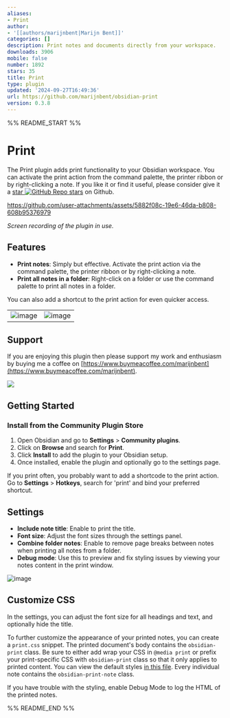 ```yaml
---
aliases:
- Print
author:
- '[[authors/marijnbent|Marijn Bent]]'
categories: []
description: Print notes and documents directly from your workspace.
downloads: 3906
mobile: false
number: 1892
stars: 35
title: Print
type: plugin
updated: '2024-09-27T16:49:36'
url: https://github.com/marijnbent/obsidian-print
version: 0.3.8
---
```


%% README_START %%

# Print

The Print plugin adds print functionality to your Obsidian workspace. You can activate the print action from the command palette, the printer ribbon or by right-clicking a note. If you like it or find it useful, please consider give it a [star ![GitHub Repo stars](https://img.shields.io/github/stars/marijnbent/obsidian-print?style=social)](https://github.com/marijnbent/obsidian-print) on Github.

https://github.com/user-attachments/assets/5882f08c-19e6-46da-b808-608b95376979

*Screen recording of the plugin in use.*

## Features

- **Print notes**: Simply but effective. Activate the print action via the command palette, the printer ribbon or by right-clicking a note.
- **Print all notes in a folder**: Right-click on a folder or use the command palette to print all notes in a folder.

You can also add a shortcut to the print action for even quicker access.

| | |
|:------:|:-------------------------:|
|![image](https://github.com/user-attachments/assets/8ba2959c-20a2-4cab-8ae7-c2f5f2475217)|![image](https://github.com/user-attachments/assets/ddb54bd0-4b58-410f-9d69-0f6a58b2ddfd)

## Support

If you are enjoying this plugin then please support my work and enthusiasm by buying me a coffee
on [https://www.buymeacoffee.com/marijnbent](https://www.buymeacoffee.com/marijnbent).

<a href="https://www.buymeacoffee.com/marijnbent"><img src="https://img.buymeacoffee.com/button-api/?text=Buy me a coffee&emoji=&slug=marijnbent&button_colour=6495ED&font_colour=ffffff&font_family=Lato&outline_colour=000000&coffee_colour=FFDD00"></a>

## Getting Started

### Install from the Community Plugin Store

1. Open Obsidian and go to **Settings** > **Community plugins**.
2. Click on **Browse** and search for **Print**.
3. Click **Install** to add the plugin to your Obsidian setup.
4. Once installed, enable the plugin and optionally go to the settings page.

If you print often, you probably want to add a shortcode to the print action. Go to **Settings** > **Hotkeys**, search for 'print' and bind your preferred shortcut. 

## Settings

- **Include note title**: Enable to print the title.
- **Font size**: Adjust the font sizes through the settings panel.
- **Combine folder notes**: Enable to remove page breaks between notes when printing all notes from a folder.
- **Debug mode**: Use this to preview and fix styling issues by viewing your notes content in the print window.

![image](https://github.com/user-attachments/assets/2ffed185-cc8f-43d9-8444-7cb9657d61f7)

## Customize CSS

In the settings, you can adjust the font size for all headings and text, and optionally hide the title.

To further customize the appearance of your printed notes, you can create a `print.css` snippet. The printed document's body contains the `obsidian-print` class. Be sure to either add wrap your CSS in `@media print` or prefix your print-specific CSS with `obsidian-print` class so that it only applies to printed content. You can view the default styles [in this file](/styles.css). Every individual note contains the `obsidian-print-note` class.

If you have trouble with the styling, enable Debug Mode to log the HTML of the printed notes.


%% README_END %%